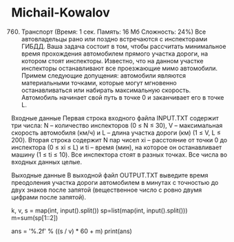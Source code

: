 # Michail-Kowalov
760. Транспорт
     (Время: 1 сек. Память: 16 Мб Сложность: 24%)
Все автовладельцы рано или поздно встречаются с инспекторами ГИБДД. Ваша задача состоит в том, чтобы рассчитать минимальное время прохождения автомобилем прямого участка дороги, на котором стоят инспекторы. Известно, что на данном участке инспекторы останавливают все проезжающие мимо автомобили. Примем следующие допущения: автомобили являются материальными точками, которые могут мгновенно останавливаться или набирать максимальную скорость. Автомобиль начинает свой путь в точке 0 и заканчивает его в точке L.

Входные данные
Первая строка входного файла INPUT.TXT содержит три числа: N – количество инспекторов (0 ≤ N ≤ 30), V – максимальная скорость автомобиля (км/ч) и L – длина участка дороги (км) (1 ≤ V, L ≤ 200). Вторая строка содержит N пар чисел xi – расстояние от точки 0 до инспектора (0 ≤ xi ≤ L) и ti – время (мин), на которое он останавливает машину (1 ≤ ti ≤ 10). Все инспектора стоят в разных точках. Все числа во входных данных целые.

Выходные данные
В выходной файл OUTPUT.TXT выведите время преодоления участка дороги автомобилем в минутах с точностью до двух знаков после запятой (вещественное число с ровно двумя цифрами после запятой).



k, v, s = map(int, input().split())
sp=list(map(int, input().split()))
m=sum(sp[1::2])

ans = '%.2f' % ((s / v) * 60 + m)
print(ans)
